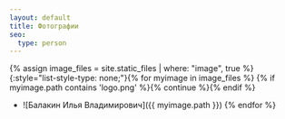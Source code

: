 ```yaml
---
layout: default
title: Фотографии
seo:
  type: person
---
```


{% assign image_files = site.static_files | where: "image", true %}
{:style="list-style-type: none;"}{% for myimage in image_files %}
{% if myimage.path contains 'logo.png' %}{% continue %}{% endif %}
  - ![Балакин Илья Владимирович]({{ myimage.path }})
{% endfor %}
